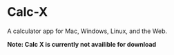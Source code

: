 # Calc-X
A calculator app for Mac, Windows, Linux, and the Web.

**Note: Calc X is currently not availible for download**
